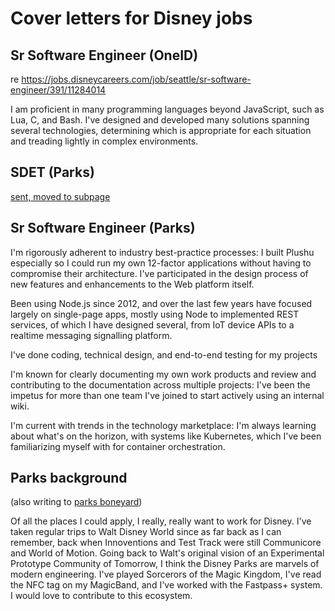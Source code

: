 # Cover letters for Disney jobs

## Sr Software Engineer (OneID)

re https://jobs.disneycareers.com/job/seattle/sr-software-engineer/391/11284014

I am proficient in many programming languages beyond JavaScript, such as Lua, C, and Bash. I've designed and developed many solutions spanning several technologies, determining which is appropriate for each situation and treading lightly in complex environments.

## SDET (Parks)

[sent, moved to subpage](6d92c28a-4dc7-4a59-9788-c87a55a7fc1f.md)

## Sr Software Engineer (Parks)

I'm rigorously adherent to industry best-practice processes: I built Plushu especially so I could run my own 12-factor applications without having to compromise their architecture. I've participated in the design process of new features and enhancements to the Web platform itself.

Been using Node.js since 2012, and over the last few years have focused largely on single-page apps, mostly using Node to implemented REST services, of which I have designed several, from IoT device APIs to a realtime messaging signalling platform.

I've done coding, technical design, and end-to-end testing for my projects

I'm known for clearly documenting my own work products and review and contributing to the documentation across multiple projects: I've been the impetus for more than one team I've joined to start actively using an internal wiki.

I'm current with trends in the technology marketplace: I'm always learning about what's on the horizon, with systems like Kubernetes, which I've been familiarizing myself with for container orchestration.

## Parks background

(also writing to [parks boneyard](51f96a55-afd6-41f6-8319-3fe6b29ad3ac.md))

Of all the places I could apply, I really, really want to work for Disney. I've taken regular trips to Walt Disney World since as far back as I can remember, back when Innoventions and Test Track were still Communicore and World of Motion. Going back to Walt's original vision of an Experimental Prototype Community of Tomorrow, I think the Disney Parks are marvels of modern engineering. I've played Sorcerors of the Magic Kingdom, I've read the NFC tag on my MagicBand, and I've worked with the Fastpass+ system. I would love to contribute to this ecosystem.

